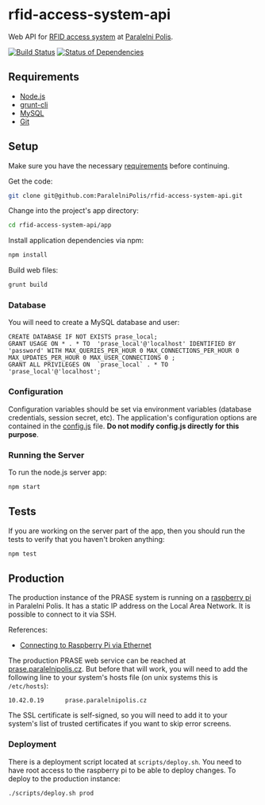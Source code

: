 # rfid-access-system-api

Web API for [RFID access system](https://github.com/ParalelniPolis/rfid-locks) at [Paralelni Polis](https://www.paralelnipolis.cz/).

[![Build Status](https://travis-ci.org/ParalelniPolis/rfid-access-system-api.svg?branch=master)](https://travis-ci.org/ParalelniPolis/rfid-access-system-api) [![Status of Dependencies](https://david-dm.org/ParalelniPolis/rfid-access-system-api.svg)](https://david-dm.org/ParalelniPolis/rfid-access-system-api)


## Requirements

* [Node.js](https://nodejs.org/)
* [grunt-cli](http://gruntjs.com/using-the-cli)
* [MySQL](https://www.mysql.com/)
* [Git](https://git-scm.com/)


## Setup

Make sure you have the necessary [requirements](#requirements) before continuing. 

Get the code:
```bash
git clone git@github.com:ParalelniPolis/rfid-access-system-api.git
```

Change into the project's app directory:
```bash
cd rfid-access-system-api/app
```

Install application dependencies via npm:
```bash
npm install
```

Build web files:
```bash
grunt build
```

### Database

You will need to create a MySQL database and user:
```mysql
CREATE DATABASE IF NOT EXISTS prase_local;
GRANT USAGE ON * . * TO  'prase_local'@'localhost' IDENTIFIED BY  'password' WITH MAX_QUERIES_PER_HOUR 0 MAX_CONNECTIONS_PER_HOUR 0 MAX_UPDATES_PER_HOUR 0 MAX_USER_CONNECTIONS 0 ;
GRANT ALL PRIVILEGES ON  `prase_local` . * TO  'prase_local'@'localhost';
```

### Configuration

Configuration variables should be set via environment variables (database credentials, session secret, etc). The application's configuration options are contained in the [config.js](https://github.com/ParalelniPolis/rfid-access-system-api/blob/master/config.js) file. __Do not modify config.js directly for this purpose__.


### Running the Server

To run the node.js server app:
```bash
npm start
```


## Tests

If you are working on the server part of the app, then you should run the tests to verify that you haven't broken anything:
```bash
npm test
```


## Production

The production instance of the PRASE system is running on a [raspberry pi](https://www.raspberrypi.org/products/raspberry-pi-3-model-b/) in Paralelni Polis. It has a static IP address on the Local Area Network. It is possible to connect to it via SSH.

References:
* [Connecting to Raspberry Pi via Ethernet](https://stackoverflow.com/questions/16040128/hook-up-raspberry-pi-via-ethernet-to-laptop-without-router)

The production PRASE web service can be reached at [prase.paralelnipolis.cz](https://prase.paralelnipolis.cz/). But before that will work, you will need to add the following line to your system's hosts file (on unix systems this is `/etc/hosts`):
```
10.42.0.19      prase.paralelnipolis.cz
```

The SSL certificate is self-signed, so you will need to add it to your system's list of trusted certificates if you want to skip error screens.


### Deployment

There is a deployment script located at `scripts/deploy.sh`. You need to have root access to the raspberry pi to be able to deploy changes. To deploy to the production instance:
```bash
./scripts/deploy.sh prod
```
